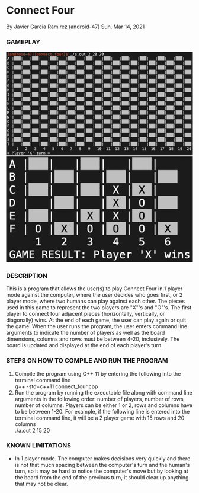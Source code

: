 # Connect Four

By Javier Garcia Ramirez (android-47)
Sun. Mar 14, 2021

### GAMEPLAY
![20x20 Grid](./images/20x20.png "Test")
![Diagonal Connection](./images/diagonal.png "Test")

### DESCRIPTION
This is a program that allows the user(s) to play Connect Four in 1 player mode against the computer, where the user decides who goes 
first, or 2 player mode, where two humans can play against each other. The pieces used in this game to represent the two players are 
"X"'s and "O"'s. The first player to connect four adjacent pieces (horizontally, vertically, or diagonally) wins. At the end of each 
game, the user can play again or quit the game. When the user runs the program, the user enters command line arguments to indicate 
the number of players as well as the board dimensions, columns and rows must be between 4-20, inclusively. The board is updated and 
displayed at the end of each player's turn.

### STEPS ON HOW TO COMPILE AND RUN THE PROGRAM
1. Compile the program using C++ 11 by entering the following into the terminal command line  
    g++ -std=c++11 connect_four.cpp
2. Run the program by running the executable file along with command line arguments in the following order: number of 
   players, number of rows, number of columns. Players can be either 1 or 2, rows and columns have to be between 1-20. 
   For example, if the following line is entered into the terminal command line, it will be a 2 player game with 15 rows and 20 columns  
   ./a.out 2 15 20

### KNOWN LIMITATIONS
* In 1 player mode. The computer makes decisions very quickly and there is not that much spacing between the computer's turn 
  and the human's turn, so it may be hard to notice the computer's move but by looking at the board from the end of the 
  previous turn, it should clear up anything that may not be clear.